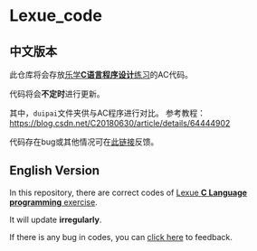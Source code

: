 # Lexue_code
## 中文版本
此仓库将会存放[乐学**C语言程序设计**练习](https://lexue.bit.edu.cn/course/view.php?id=10259)的AC代码。

代码将会**不定时**进行更新。

其中，`duipai`文件夹供与AC程序进行对比。
参考教程：https://blog.csdn.net/C20180630/article/details/64444902

代码存在bug或其他情况可在[此链接](https://gitee.com/XiaoZheng2003/lexue_code/issues)反馈。

## English Version
In this repository, there are correct codes of [Lexue **C Language programming** exercise](https://lexue.bit.edu.cn/course/view.php?id=10259).

It will update **irregularly**.

If there is any bug in codes, you can [click here](https://gitee.com/XiaoZheng2003/lexue_code/issues) to feedback.
